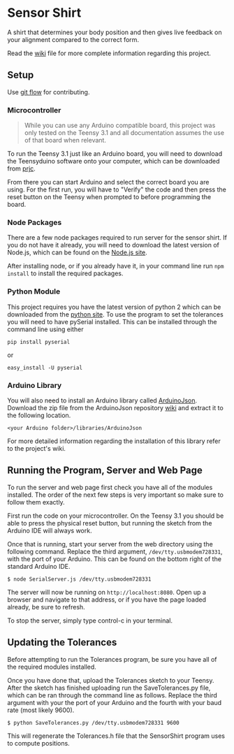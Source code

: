 # Sensor Shirt

A shirt that determines your body position and then gives live feedback on your alignment compared to the correct form.

Read the [wiki](https://github.com/mguida22/sensor-shirt/wiki) file for more complete information regarding this project.

## Setup

Use [git flow](http://danielkummer.github.io/git-flow-cheatsheet/) for contributing.

### Microcontroller

>While you can use any Arduino compatible board, this project was only tested on the Teensy 3.1 and all documentation assumes the use of that board when relevant.

To run the Teensy 3.1 just like an Arduino board, you will need to download the Teensyduino software onto your computer, which can be downloaded from [prjc](https://www.pjrc.com/teensy/td_download.html).

From there you can start Arduino and select the correct board you are using. For the first run, you will have to "Verify" the code and then press the reset button on the Teensy when prompted to before programming the board.

### Node Packages

There are a few node packages required to run server for the sensor shirt. If you do not have it already, you will need to download the latest version of Node.js, which can be found on the [Node.js site](http://nodejs.org).

After installing node, or if you already have it, in your command line run `npm install` to install the required packages.

### Python Module

This project requires you have the latest version of python 2 which can be downloaded from the [python site](https://www.python.org). To use the program to set the tolerances you will need to have pySerial installed. This can be installed through the command line using either

```
pip install pyserial
```

or

```
easy_install -U pyserial
```

### Arduino Library

You will also need to install an Arduino library called [ArduinoJson](https://github.com/bblanchon/ArduinoJson). Download the zip file from the ArduinoJson repository [wiki](https://github.com/bblanchon/ArduinoJson/wiki/Using%20the%20library%20with%20Arduino) and extract it to the following location.

```
<your Arduino folder>/libraries/ArduinoJson
```

For more detailed information regarding the installation of this library refer to the project's wiki.


## Running the Program, Server and Web Page

To run the server and web page first check you have all of the modules installed. The order of the next few steps is very important so make sure to follow them exactly.

First run the code on your microcontroller. On the Teensy 3.1 you should be able to press the physical reset button, but running the sketch from the Arduino IDE will always work.

Once that is running, start your server from the web directory using the following command. Replace the third argument, `/dev/tty.usbmodem728331`, with the port of your Arduino. This can be found on the bottom right of the standard Arduino IDE.

```
$ node SerialServer.js /dev/tty.usbmodem728331
```

The server will now be running on `http://localhost:8080`. Open up a browser and navigate to that address, or if you have the page loaded already, be sure to refresh.

To stop the server, simply type control-c in your terminal.

## Updating the Tolerances

Before attempting to run the Tolerances program, be sure you have all of the required modules installed.

Once you have done that, upload the Tolerances sketch to your Teensy. After the sketch has finished uploading run the SaveTolerances.py file, which can be ran through the command line as follows. Replace the third argument with your the port of your Arduino and the fourth with your baud rate (most likely 9600).

```
$ python SaveTolerances.py /dev/tty.usbmodem728331 9600
```

This will regenerate the Tolerances.h file that the SensorShirt program uses to compute positions.
